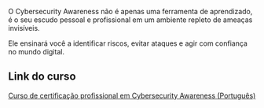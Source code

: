 O Cybersecurity Awareness não é apenas uma ferramenta de aprendizado, é o seu escudo pessoal e profissional em um ambiente repleto de ameaças invisíveis.

Ele ensinará você a identificar riscos, evitar ataques e agir com confiança no mundo digital.

## Link do curso
[Curso de certificação profissional em Cybersecurity Awareness (Português)](https://free.certiprof.com/products/curso-de-certificacao-profissional-em-cybersecurity-awareness-portugues)

